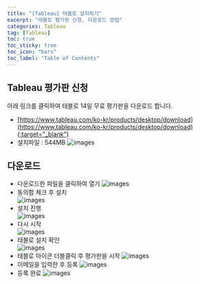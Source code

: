 ```yaml
---
title: "[Tableau] 태블로 설치하기"
excerpt: "태블로 평가판 신청, 다운로드 방법"
categories: Tableau
tag: [Tableau]
toc: true
toc_sticky: true
toc_icon: "bars"
toc_label: "Table of Contents"
---
```


## Tableau 평가판 신청
아래 링크를 클릭하여 태블로 14일 무료 평가판을 다운로드 합니다.
- [https://www.tableau.com/ko-kr/products/desktop/download](https://www.tableau.com/ko-kr/products/desktop/download){:target="_blank"}
- 설치파일 : 544MB
![images](/images/2022-10-04-tableau/tableau1.png)

## 다운로드
- 다운로드한 파일을 클릭하여 열기
![images](/images/2022-10-04-tableau/tableau2.png)
- 동의함 체크 후 설치  
![images](/images/2022-10-04-tableau/tableau3.png)
- 설치 진행  
![images](/images/2022-10-04-tableau/tableau4.png)
- 다시 시작  
![images](/images/2022-10-04-tableau/tableau5.png)
- 태블로 설치 확인  
![images](/images/2022-10-04-tableau/tableau6.png)
- 태블로 아이콘 더블클릭 후 평가판을 시작
![images](/images/2022-10-04-tableau/tableau7.png)
- 이메일을 입력한 후 등록
![images](/images/2022-10-04-tableau/tableau8.png)
- 등록 완료
![images](/images/2022-10-04-tableau/tableau9.png)